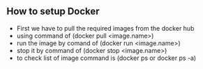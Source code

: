 ## How to setup Docker
- First we have to pull the required images from the docker hub 
- using command of (docker pull <image.name>)
- run the image by comand of (docker run <image.name>)
- stop it by command of (docker stop <image.name>)
- to check list of image command is (docker ps or docker ps -a)
